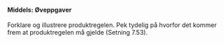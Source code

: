 
#### Middels:  Øveppgaver

Forklare og illustrere produktregelen. Pek tydelig på hvorfor det kommer
frem at produktregelen må gjelde (Setning 7.53).

